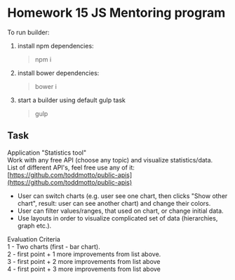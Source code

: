 Homework 15 JS Mentoring program
=====================================

To run builder:

1. install npm dependencies:

	> npm i

2. install bower dependencies:

	> bower i

3. start a builder using default gulp task

	> gulp

Task
------

Application "Statistics tool"  
Work with any free API (choose any topic) and visualize statistics/data.  
List of different API's, feel free use any of it: [https://github.com/toddmotto/public-apis](https://github.com/toddmotto/public-apis)  

 *  User can switch charts (e.g. user see one chart, then clicks "Show other chart", result: user can see another chart) and change their colors.
 *  User can filter values/ranges, that used on chart, or change initial data.
 *  Use layouts in order to visualize complicated set of data (hierarchies, graph etc.).

Evaluation Criteria  
1 - Two charts (first - bar chart).  
2 - first point + 1 more improvements from list above.  
3 - first point + 2 more improvements from list above  
4 - first point + 3 more improvements from list above  